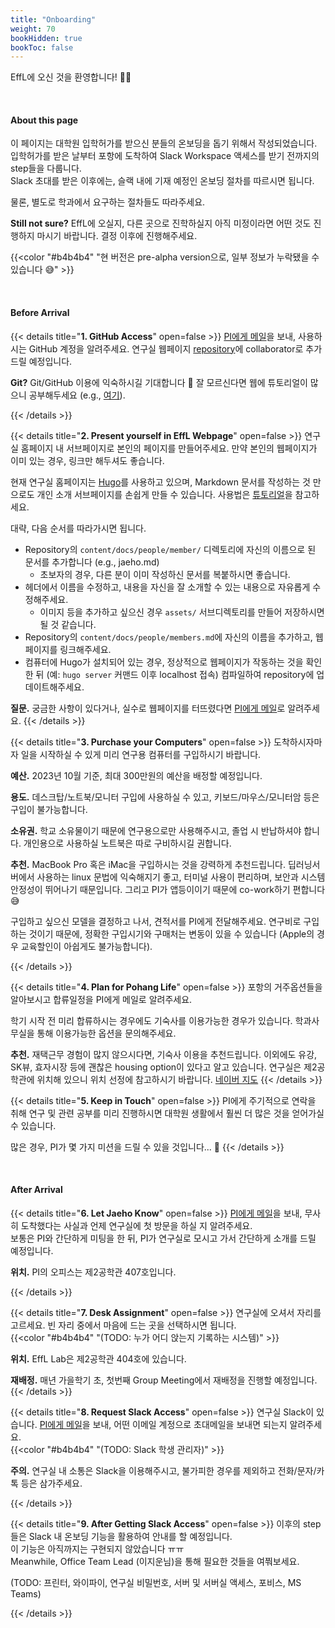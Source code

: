 ```yaml
---
title: "Onboarding"
weight: 70
bookHidden: true
bookToc: false
---
```


EffL에 오신 것을 환영합니다! 🥳🥳

&nbsp; 

#### About this page
이 페이지는 대학원 입학허가를 받으신 분들의 온보딩을 돕기 위해서 작성되었습니다.  
입학허가를 받은 날부터 포항에 도착하여 Slack Workspace 액세스를 받기 전까지의 step들을 다룹니다.  
Slack 초대를 받은 이후에는, 슬랙 내에 기재 예정인 온보딩 절차를 따르시면 됩니다.  

물론, 별도로 학과에서 요구하는 절차들도 따라주세요.

**Still not sure?** EffL에 오실지, 다른 곳으로 진학하실지 아직 미정이라면 어떤 것도 진행하지 마시기 바랍니다. 결정 이후에 진행해주세요.

{{<color "#b4b4b4" "현 버전은 pre-alpha version으로, 일부 정보가 누락됐을 수 있습니다 😅" >}}

&nbsp; 

#### Before Arrival

{{< details title="**1. GitHub Access**" open=false >}}
[PI에게 메일](mailto:jaeho.lee@postech.ac.kr)을 보내, 사용하시는 GitHub 계정을 알려주세요. 연구실 웹페이지 [repository](https://github.com/effl-lab/effl-lab.github.io)에 collaborator로 추가드릴 예정입니다.

**Git?** Git/GitHub 이용에 익숙하시길 기대합니다 🥹 잘 모르신다면 웹에 튜토리얼이 많으니 공부해두세요 (e.g., [여기](https://docs.github.com/en/get-started/quickstart/set-up-git)).

{{< /details >}}

{{< details title="**2. Present yourself in EffL Webpage**" open=false >}}
연구실 홈페이지 내 서브페이지로 본인의 페이지를 만들어주세요. 만약 본인의 웹페이지가 이미 있는 경우, 링크만 해두셔도 좋습니다.

현재 연구실 홈페이지는 [Hugo](https://gohugo.io)를 사용하고 있으며, Markdown 문서를 작성하는 것 만으로도 개인 소개 서브페이지를 손쉽게 만들 수 있습니다. 사용법은 [튜토리얼](https://gohugo.io/getting-started/quick-start/)을 참고하세요.

대략, 다음 순서를 따라가시면 됩니다.
- Repository의 `content/docs/people/member/` 디렉토리에 자신의 이름으로 된 문서를 추가합니다 (e.g., jaeho.md)
	- 초보자의 경우, 다른 분이 이미 작성하신 문서를 복붙하시면 좋습니다.
- 헤더에서 이름을 수정하고, 내용을 자신을 잘 소개할 수 있는 내용으로 자유롭게 수정해주세요.
	- 이미지 등을 추가하고 싶으신 경우 `assets/` 서브디렉토리를 만들어 저장하시면 될 것 같습니다.
- Repository의 `content/docs/people/members.md`에 자신의 이름을 추가하고, 웹페이지를 링크해주세요.
- 컴퓨터에 Hugo가 설치되어 있는 경우, 정상적으로 웹페이지가 작동하는 것을 확인한 뒤 (예: `hugo server` 커맨드 이후 localhost 접속) 컴파일하여 repository에 업데이트해주세요.

**질문.** 궁금한 사항이 있다거나, 실수로 웹페이지를 터뜨렸다면 [PI에게 메일](mailto:jaeho.lee@postech.ac.kr)로 알려주세요.
{{< /details >}}

{{< details title="**3. Purchase your Computers**" open=false >}}
도착하시자마자 일을 시작하실 수 있게 미리 연구용 컴퓨터를 구입하시기 바랍니다.

**예산.** 2023년 10월 기준, 최대 300만원의 예산을 배정할 예정입니다.

**용도.** 데스크탑/노트북/모니터 구입에 사용하실 수 있고, 키보드/마우스/모니터암 등은 구입이 불가능합니다. 

**소유권.** 학교 소유물이기 때문에 연구용으로만 사용해주시고, 졸업 시 반납하셔야 합니다. 개인용으로 사용하실 노트북은 따로 구비하시길 권합니다.

**추천.** MacBook Pro 혹은 iMac을 구입하시는 것을 강력하게 추천드립니다. 딥러닝서버에서 사용하는 linux 문법에 익숙해지기 좋고, 터미널 사용이 편리하며, 보안과 시스템 안정성이 뛰어나기 때문입니다. 그리고 PI가 앱등이이기 때문에 co-work하기 편합니다 😅

구입하고 싶으신 모델을 결정하고 나서, 견적서를 PI에게 전달해주세요. 연구비로 구입하는 것이기 때문에, 정확한 구입시기와 구매처는 변동이 있을 수 있습니다 (Apple의 경우 교육할인이 아쉽게도 불가능합니다).

{{< /details >}}

{{< details title="**4. Plan for Pohang Life**" open=false >}}
포항의 거주옵션들을 알아보시고 합류일정을 PI에게 메일로 알려주세요.

학기 시작 전 미리 합류하시는 경우에도 기숙사를 이용가능한 경우가 있습니다. 학과사무실을 통해 이용가능한 옵션을 문의해주세요.

**추천.** 재택근무 경험이 많지 않으시다면, 기숙사 이용을 추천드립니다. 이외에도 유강, SK뷰, 효자시장 등에 괜찮은 housing option이 있다고 알고 있습니다. 연구실은 제2공학관에 위치해 있으니 위치 선정에 참고하시기 바랍니다. [네이버 지도](https://naver.me/xxxQFF2Y)
{{< /details >}}

{{< details title="**5. Keep in Touch**" open=false >}}
PI에게 주기적으로 연락을 취해 연구 및 관련 공부를 미리 진행하시면 대학원 생활에서 훨씬 더 많은 것을 얻어가실 수 있습니다.

많은 경우, PI가 몇 가지 미션을 드릴 수 있을 것입니다... 🤔
{{< /details >}}

&nbsp; 

#### After Arrival


{{< details title="**6. Let Jaeho Know**" open=false >}}
[PI에게 메일](mailto:jaeho.lee@postech.ac.kr)을 보내, 무사히 도착했다는 사실과 언제 연구실에 첫 방문을 하실 지 알려주세요.  
보통은 PI와 간단하게 미팅을 한 뒤, PI가 연구실로 모시고 가서 간단하게 소개를 드릴 예정입니다.  

**위치.** PI의 오피스는 제2공학관 407호입니다.

{{< /details >}}

{{< details title="**7. Desk Assignment**" open=false >}}
연구실에 오셔서 자리를 고르세요. 빈 자리 중에서 마음에 드는 곳을 선택하시면 됩니다.  
{{<color "#b4b4b4" "(TODO: 누가 어디 앉는지 기록하는 시스템)" >}}


**위치.** EffL Lab은 제2공학관 404호에 있습니다.

**재배정.** 매년 가을학기 초, 첫번째 Group Meeting에서 재배정을 진행할 예정입니다.
{{< /details >}}

{{< details title="**8. Request Slack Access**" open=false >}}
연구실 Slack이 있습니다. [PI에게 메일](mailto:jaeho.lee@postech.ac.kr)을 보내, 어떤 이메일 계정으로 초대메일을 보내면 되는지 알려주세요.  
{{<color "#b4b4b4" "(TODO: Slack 학생 관리자)" >}}  

**주의.** 연구실 내 소통은 Slack을 이용해주시고, 불가피한 경우를 제외하고 전화/문자/카톡 등은 삼가주세요.

{{< /details >}}

{{< details title="**9. After Getting Slack Access**" open=false >}}
이후의 step들은 Slack 내 온보딩 기능을 활용하여 안내를 할 예정입니다.  
이 기능은 아직까지는 구현되지 않았습니다 ㅠㅠ  
Meanwhile, Office Team Lead (이지운님)을 통해 필요한 것들을 여쭤보세요.

(TODO: 프린터, 와이파이, 연구실 비밀번호, 서버 및 서버실 액세스, 포비스, MS Teams)

{{< /details >}}

